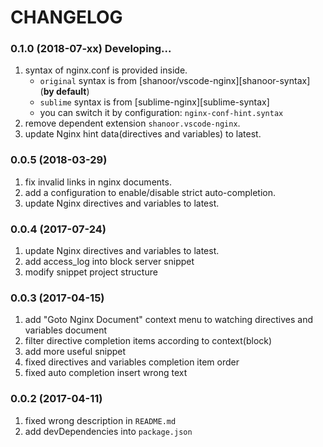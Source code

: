 # CHANGELOG

### 0.1.0 (2018-07-xx) Developing...

1. syntax of nginx.conf is provided inside.
	- `original` syntax is from [shanoor/vscode-nginx][shanoor-syntax] (**by default**)
	- `sublime` syntax is from [sublime-nginx][sublime-syntax]
	- you can switch it by configuration: `nginx-conf-hint.syntax`
2. remove dependent extension `shanoor.vscode-nginx`.
3. update Nginx hint data(directives and variables) to latest.

### 0.0.5 (2018-03-29)

1. fix invalid links in nginx documents.
2. add a configuration to enable/disable strict auto-completion.
3. update Nginx directives and variables to latest.

### 0.0.4 (2017-07-24)

1. update Nginx directives and variables to latest.
2. add access_log into block server snippet
3. modify snippet project structure

### 0.0.3 (2017-04-15)

1. add "Goto Nginx Document" context menu to watching directives and variables document
2. filter directive completion items according to context(block)
3. add more useful snippet
4. fixed directives and variables completion item order 
5. fixed auto completion insert wrong text

### 0.0.2 (2017-04-11)

1. fixed wrong description in `README.md`
2. add devDependencies into `package.json`
